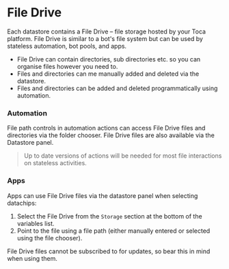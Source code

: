 # File Drive

Each datastore contains a File Drive – file storage hosted by your Toca platform. File Drive is similar to a bot's file system but can be used by stateless automation, bot pools, and apps.

* File Drive can contain directories, sub directories etc. so you can organise files however you need to.
* Files and directories can me manually added and deleted via the datastore.
* Files and directories can be added and deleted programmatically using automation.

### Automation

File path controls in automation actions can access File Drive files and directories via the folder chooser. File Drive files are also available via the Datastore panel.

> Up to date versions of actions will be needed for most file interactions on stateless activities.

### Apps

Apps can use File Drive files via the datastore panel when selecting datachips:

1. Select the File Drive from the `Storage` section at the bottom of the variables list.
2. Point to the file using a file path (either manually entered or selected using the file chooser).

File Drive files cannot be subscribed to for updates, so bear this in mind when using them.